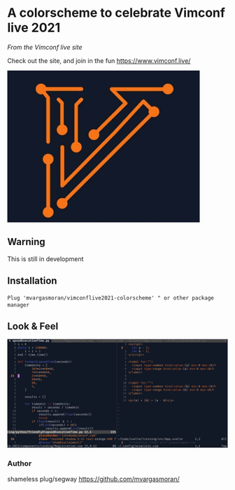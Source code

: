 # A colorscheme to celebrate Vimconf live 2021
_From the Vimconf live site_

Check out the site, and join in the fun
https://www.vimconf.live/

![Vimconf live 2021](img/logo.png)

## Warning
This is still in development

## Installation
```VimL
Plug 'mvargasmoran/vimconflive2021-colorscheme' " or other package manager
```
## Look & Feel

![Vimconf live 2021](img/looks.png)


### Author
shameless plug/segway
https://github.com/mvargasmoran/


